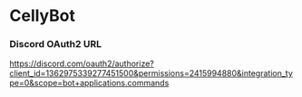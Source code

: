 # CellyBot

### Discord OAuth2 URL
https://discord.com/oauth2/authorize?client_id=1362975339277451500&permissions=2415994880&integration_type=0&scope=bot+applications.commands